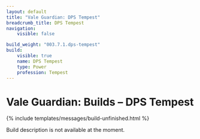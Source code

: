 ```yaml
---
layout: default
title: "Vale Guardian: DPS Tempest"
breadcrumb_title: DPS Tempest
navigation:
    visible: false

build_weight: "003.7.1.dps-tempest"
build:
    visible: true
    name: DPS Tempest
    type: Power
    profession: Tempest
---
```


# Vale Guardian: Builds &ndash; DPS Tempest
{% include templates/messages/build-unfinished.html %}

Build description is not available at the moment.

